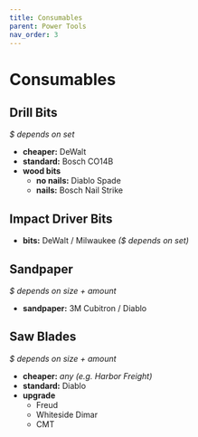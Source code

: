 ```yaml
---
title: Consumables
parent: Power Tools
nav_order: 3
---
```

# Consumables

## Drill Bits

 *$ depends on set*
- **cheaper:** DeWalt
- **standard:** Bosch CO14B
- **wood bits** 
	- **no nails:** Diablo Spade
	- **nails:** Bosch Nail Strike

## Impact Driver Bits

- **bits:** DeWalt / Milwaukee *($ depends on set)*

## Sandpaper

*$ depends on size + amount*
- **sandpaper:** 3M Cubitron / Diablo

## Saw Blades

*$ depends on size + amount*
- **cheaper:** *any (e.g. Harbor Freight)*
- **standard:** Diablo
- **upgrade**
	- Freud
	- Whiteside Dimar
	- CMT

